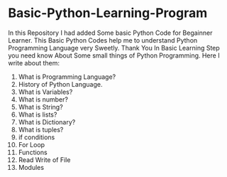 # Basic-Python-Learning-Program
In this Repository I had added Some basic Python Code for Begainner Learner. This Basic Python Codes help me to understand Python Programming Language very Sweetly. Thank You
In Basic Learning Step you need know About Some small things of Python Programming.
Here I write about them:

1. What is Programming Language?
2. History of Python Language.
3. What is Variables?
4. What is number?
5. What is String?
6. What is lists?
7. What is Dictionary?
8. What is tuples?
9. if conditions
10. For Loop
11. Functions
12. Read Write of File
13. Modules
